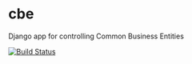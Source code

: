 # cbe
Django app for controlling Common Business Entities

[![Build Status](http://circleci-badges-max.herokuapp.com/img/Semprini/cbe?token=960fc0363320d2cc2d6265d0375712c398bdd7da)](https://circleci.com/gh/Semprini/cbe/)


